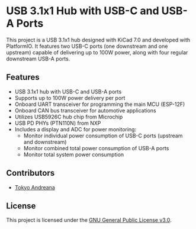 # USB 3.1x1 Hub with USB-C and USB-A Ports

This project is a USB 3.1x1 hub designed with KiCad 7.0 and developed with PlatformIO. It features two USB-C ports (one downstream and one upstream) capable of delivering up to 100W power, along with four regular downstream USB-A ports.

## Features

- USB 3.1x1 hub with USB-C and USB-A ports
- Supports up to 100W power delivery per port
- Onboard UART transceiver for programming the main MCU (ESP-12F)
- Onboard CAN bus transceiver for automotive applications
- Utilizes USB5926C hub chip from Microchip
- USB PD PHYs (PTN110N) from NXP
- Includes a display and ADC for power monitoring:
  - Monitor individual power consumption of USB-C ports (upstream and downstream)
  - Monitor combined total power consumption of USB-A ports
  - Monitor total system power consumption


## Contributors

- [Tokyo Andreana](https://github.com/mickdassive)

## License

This project is licensed under the [GNU General Public License v3.0](LICENSE).
